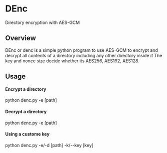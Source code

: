 # DEnc
Directory encryption with AES-GCM

## Overview
DEnc or denc is a simple python program to use AES-GCM to encrypt and decrypt all contents of a directory including any other directory inside it
The key and nonce size decide whether its AES256, AES192, AES128.

## Usage
#### Encrypt a directory
python denc.py -e [path]

#### Decrypt a directory
python denc.py -e [path]

#### Using a custome key
python denc.py -e/-d [path] -k/--key [key]

